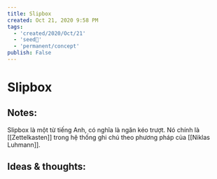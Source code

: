 ```yaml
---
title: Slipbox
created: Oct 21, 2020 9:58 PM
tags:
  - 'created/2020/Oct/21'
  - 'seed🥜'
  - 'permanent/concept'
publish: False
---
```

# Slipbox

## Notes:
Slipbox là một từ tiếng Anh, có nghĩa là ngăn kéo trượt. Nó chính là [[Zettelkasten]] trong hệ thống ghi chú theo phương pháp của [[Niklas Luhmann]].

## Ideas & thoughts:
